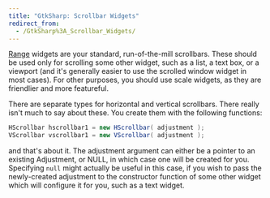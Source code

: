 ```yaml
---
title: "GtkSharp: Scrollbar Widgets"
redirect_from:
  - /GtkSharp%3A_Scrollbar_Widgets/
---
```


[Range](http://docs.go-mono.com/index.aspx?link=T:Gtk.Range) widgets are your standard, run-of-the-mill scrollbars. These should be used only for scrolling some other widget, such as a list, a text box, or a viewport (and it's generally easier to use the scrolled window widget in most cases). For other purposes, you should use scale widgets, as they are friendlier and more featureful.

There are separate types for horizontal and vertical scrollbars. There really isn't much to say about these. You create them with the following functions:

``` csharp
HScrollbar hscrollbar1 = new HScrollbar( adjustment );
VScrollbar vscrollbar1 = new VScrollbar( adjustment );
```

and that's about it. The adjustment argument can either be a pointer to an existing Adjustment, or NULL, in which case one will be created for you. Specifying `null` might actually be useful in this case, if you wish to pass the newly-created adjustment to the constructor function of some other widget which will configure it for you, such as a text widget.
